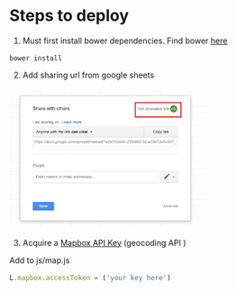 # Steps to deploy

1) Must first install bower dependencies. Find bower [here](https://bower.io/)
```
bower install
```

2) Add sharing url from google sheets
<img src = "https://github.com/remmi11/zip-tracking/blob/master/img/sharing.png" width="350">

3) Acquire a [Mapbox API Key](https://www.mapbox.com/) (geocoding API )

Add to js/map.js

```javascript
L.mapbox.accessToken = ('your key here')
```